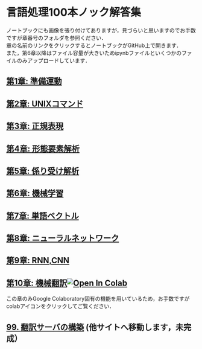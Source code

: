 # 言語処理100本ノック解答集
ノートブックにも画像を張り付けてありますが，見づらいと思いますのでお手数ですが章番号のフォルダを参照ください．<br>
章の名前のリンクをクリックするとノートブックがGitHub上で開きます．<br>
また，第6章以降はファイル容量が大きいためipynbファイルといくつかのファイルのみアップロードしています．
## [第1章: 準備運動](https://github.com/Ryutaro-A/nlp-nock100-answer/blob/main/01/nlp_nock01.ipynb "01")
## [第2章: UNIXコマンド](https://github.com/Ryutaro-A/nlp-nock100-answer/blob/main/02/nlp_nock02.ipynb "02")
## [第3章: 正規表現](https://github.com/Ryutaro-A/nlp-nock100-answer/blob/main/03/nlp_nock03.ipynb "03")
## [第4章: 形態要素解析](https://github.com/Ryutaro-A/nlp-nock100-answer/blob/main/04/nlp_nock04.ipynb "04")
## [第5章: 係り受け解析](https://github.com/Ryutaro-A/nlp-nock100-answer/blob/main/05/nlp_nock05.ipynb "05")
## [第6章: 機械学習](https://github.com/Ryutaro-A/nlp-nock100-answer/blob/main/06/nlp_nock06.ipynb "06")
## [第7章: 単語ベクトル](https://github.com/Ryutaro-A/nlp-nock100-answer/blob/main/07/nlp_nock07.ipynb "07")
## [第8章: ニューラルネットワーク](https://github.com/Ryutaro-A/nlp-nock100-answer/blob/main/08/nlp_nock08.ipynb "08")
## [第9章: RNN,CNN](https://github.com/Ryutaro-A/nlp-nock100-answer/blob/main/09/nkp_nock09.ipynb "09")
## [第10章: 機械翻訳](https://github.com/Ryutaro-A/nlp-nock100-answer/blob/main/nlp_nock10_GRU.ipynb "10")[![Open In Colab](https://colab.research.google.com/assets/colab-badge.svg)](https://colab.research.google.com/drive/1VZMfjUikDpQtpApnFWGFj40hVDeUKjXZ#scrollTo=NYMbf7tEMnsf)
この章のみGoogle Colaboratory固有の機能を用いているため，お手数ですがcolabアイコンをクリックしてご覧ください．
## [99. 翻訳サーバの構築]() (他サイトへ移動します，未完成）

